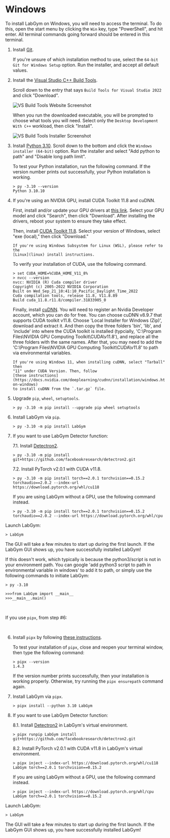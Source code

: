 # Windows

To install LabGym on Windows, you will need to access the terminal. To do this,
open the start menu by clicking the `Win` key, type "PowerShell", and hit
enter. All terminal commands going forward should be entered in this terminal.

1. Install [Git][]. 

   If you're unsure of which installation method to use, select the `64-bit Git
   for Windows Setup` option. Run the installer, and accept all default values.

2. Install the [Visual Studio C++ Build Tools][]. 

   Scroll down to the entry that says `Build Tools for Visual Studio 2022` and
   click "Download". 

   ![VS Build Tools Website Screenshot][]
   
   When you run the downloaded executable, you will be prompted to choose what
   tools you will need. Select only the `Desktop Development With C++` 
   workload, then click "Install".

   ![VS Build Tools Installer Screenshot][]

3. Install [Python 3.10][]. Scroll down to the bottom and click the `Windows
   installer (64-bit)` option. Run the installer and select "Add python to path" and "Disable long path limit".

   To test your Python installation, run the following command. If the version
   number prints out successfully, your Python installation is working.

   ```pwsh-session
   > py -3.10 --version
   Python 3.10.10
   ```

4. If you're using an NVIDIA GPU, install CUDA Toolkit 11.8 and cuDNN.

   First, install and/or update your GPU drivers at
   [this link](https://www.nvidia.com/Download/index.aspx). Select your GPU
   model and click "Search", then click "Download". After installing the
   drivers, reboot your system to ensure they take effect.

   Then, install [CUDA Toolkit 11.8](https://developer.nvidia.com/cuda-11-8-0-download-archive?target_os=Windows&target_arch=x86_64).
   Select your version of Windows, select "exe (local)," then click "Download."

   ```{warning}
   If you're using Windows Subsystem for Linux (WSL), please refer to the 
   [Linux](linux) install instructions.
   ```

   To verify your installation of CUDA, use the following command.

   ```pwsh-session
   > set CUDA_HOME=%CUDA_HOME_V11_8%
   > nvcc --version
   nvcc: NVIDIA (R) Cuda compiler driver
   Copyright (c) 2005-2022 NVIDIA Corporation
   Built on Wed_Sep_21_10:41:10_Pacific_Daylight_Time_2022
   Cuda compilation tools, release 11.8, V11.8.89
   Build cuda_11.8.r11.8/compiler.31833905_0
   ```

   Finally, install [cuDNN](https://developer.nvidia.com/rdp/cudnn-archive). 
   You will need to register an Nvidia Developer account, which you can do for
   free. You can choose cuDNN v8.9.7 that supports CUDA toolkit v11.8. Choose 'Local Installer for Windows (Zip)', download and extract it. And then copy the three folders 'bin', 'lib', and 'include' into where the CUDA toolkit is installed (typcially, 'C:\Program Files\NVIDIA GPU Computing Toolkit\CUDA\v11.8\'), and replace all the three folders with the same names. After that, you may need to add the 'C:\Program Files\NVIDIA GPU Computing Toolkit\CUDA\v11.8' to path via environmental variables.

   ```{important}
   If you're using Windows 11, when installing cuDNN, select "Tarball" then 
   "11" under CUDA Version. Then, follow
   [these instructions](https://docs.nvidia.com/deeplearning/cudnn/installation/windows.html#installing-on-windows)
   to install cuDNN from the `.tar.gz` file.
   ```

5. Upgrade `pip`, `wheel`, `setuptools`.
   
   ```pwsh-session
   > py -3.10 -m pip install --upgrade pip wheel setuptools
   ```

6. Install LabGym via `pip`.
   
   ```pwsh-session
   > py -3.10 -m pip install LabGym
   ```

7. If you want to use LabGym Detector function:
   
   7.1. Install [Detectron2][].
   
      ```pwsh-session
      > py -3.10 -m pip install git+https://github.com/facebookresearch/detectron2.git
      ```
   
   7.2. Install PyTorch v2.0.1 with CUDA v11.8.
   
      ```pwsh-session
      > py -3.10 -m pip install torch==2.0.1 torchvision==0.15.2 torchaudio==2.0.2 --index-url https://download.pytorch.org/whl/cu118
      ```
   
      If you are using LabGym without a GPU, use the following command instead.
   
      ```pwsh-session
      > py -3.10 -m pip install torch==2.0.1 torchvision==0.15.2 torchaudio==2.0.2 --index-url https://download.pytorch.org/whl/cpu
      ```

Launch LabGym:

   ```pwsh-session
   > LabGym
   ```
   
   The GUI will take a few minutes to start up during the first launch. If the 
   LabGym GUI shows up, you have successfully installed LabGym!

   If this doesn't work, which typically is because the python3/script is not in your environment path. You can google 'add python3 script to path in environmental variable in windows' to add it to path, or simply use the following commands to initiate LabGym:

   ```pwsh-session
   > py -3.10

   >>>from LabGym import __main__
   >>>__main__.main()
   ```

&nbsp;

If you use `pipx`, from step #6:

&nbsp;

6. Install `pipx` by following 
   [these instructions](https://pipx.pypa.io/stable/installation/).
   
   To test your installation of `pipx`, close and reopen your terminal window,
   then type the following command:

   ```pwsh-session
   > pipx --version
   1.4.3
   ```
   If the version number prints successfully, then your installation is working
   properly. Otherwise, try running the `pipx ensurepath` command again.

7. Install LabGym via `pipx`.
   
   ```pwsh-session
   > pipx install --python 3.10 LabGym
   ```

8. If you want to use LabGym Detector function:
   
   8.1. Install [Detectron2][] in LabGym's virtual environment.
   
      ```pwsh-session
      > pipx runpip LabGym install git+https://github.com/facebookresearch/detectron2.git
      ```
   
   8.2. Install PyTorch v2.0.1 with CUDA v11.8 in LabGym's virtual environment.
   
      ```pwsh-session
      > pipx inject --index-url https://download.pytorch.org/whl/cu118 LabGym torch==2.0.1 torchvision==0.15.2
      ```
   
      If you are using LabGym without a GPU, use the following command instead.
   
      ```pwsh-session
      > pipx inject --index-url https://download.pytorch.org/whl/cpu LabGym torch==2.0.1 torchvision==0.15.2
      ```

Launch LabGym:

   ```pwsh-session
   > LabGym
   ```
   
   The GUI will take a few minutes to start up during the first launch. If the 
   LabGym GUI shows up, you have successfully installed LabGym!


[Git]: https://git-scm.com/download/win
[Visual Studio C++ Build Tools]: https://visualstudio.microsoft.com/downloads/#build-tools-for-visual-studio-2022
[VS Build Tools Website Screenshot]: /_static/vs-build-tools-website.png
[VS Build Tools Installer Screenshot]: /_static/vs-build-tools-installer.png
[Python 3.10]: https://www.python.org/downloads/release/python-31011/
[Detectron2]: https://github.com/facebookresearch/detectron2
